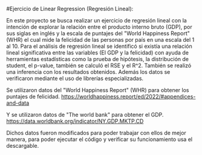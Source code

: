 #Ejercicio de Linear Regression (Regresión Lineal):

En este proyecto se busca realizar un ejercicio de regresión lineal con la intención de explorar la relación entre el producto interno bruto
(GDP), por sus siglas en inglés y la escala de puntajes del "World Happiness Report" (WHR) el cual mide la felicidad de las personas por país 
en una escala del 1 al 10.
Para el análisis de regresión lineal se identificó si existía una relación lineal significativa entre las variables (El GDP y la felicidad)
con ayuda de herramientas estadísticas como la prueba de hipótesis, la distribución de student, el p-value, también se calculó el RSE y el R^2.
También se realizó una inferencia con los resultados obtenidos. Además los datos se verificaron mediante el uso de librerías especializadas.

Se utilizaron datos del "World Happiness Report" (WHR) para obtener los puntajes de felicidad. 
https://worldhappiness.report/ed/2022/#appendices-and-data

Y se utilizaron datos de "The world bank" para obtener el GDP. 
https://data.worldbank.org/indicator/NY.GDP.MKTP.CD

Dichos datos fueron modificados para poder trabajar con ellos de mejor manera, para poder ejecutar el código y verificar su funcionamiento
usa el descargable.
